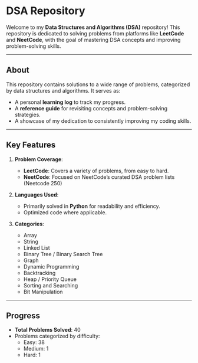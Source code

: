 # **DSA Repository**

Welcome to my **Data Structures and Algorithms (DSA)** repository! This repository is dedicated to solving problems from platforms like **LeetCode** and **NeetCode**, with the goal of mastering DSA concepts and improving problem-solving skills.

---

## **About**
This repository contains solutions to a wide range of problems, categorized by data structures and algorithms. It serves as:
- A personal **learning log** to track my progress.
- A **reference guide** for revisiting concepts and problem-solving strategies.
- A showcase of my dedication to consistently improving my coding skills.

---

## **Key Features**
1. **Problem Coverage**:
   - **LeetCode**: Covers a variety of problems, from easy to hard.
   - **NeetCode**: Focused on NeetCode’s curated DSA problem lists (Neetcode 250)

2. **Languages Used**:
   - Primarily solved in **Python** for readability and efficiency.
   - Optimized code where applicable.

3. **Categories**:
   - Array
   - String
   - Linked List
   - Binary Tree / Binary Search Tree
   - Graph
   - Dynamic Programming
   - Backtracking
   - Heap / Priority Queue
   - Sorting and Searching
   - Bit Manipulation

---

## **Progress**
- **Total Problems Solved**: 40
- Problems categorized by difficulty:
  - Easy: 38
  - Medium: 1
  - Hard: 1
